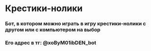 # Крестики-нолики
### Бот, в котором можно играть в игру крестики-нолики с другом или с компьютером на выбор
### Его адрес в тг:  @xoByM01ibDEN_bot
